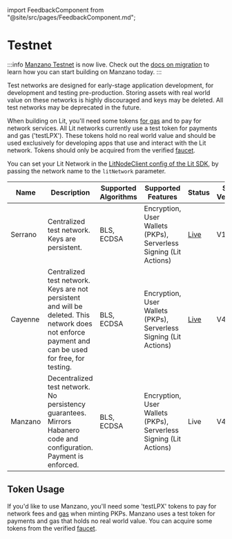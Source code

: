 import FeedbackComponent from "@site/src/pages/FeedbackComponent.md";

# Testnet



:::info
[Manzano Testnet](testnet) is now live. Check out the [docs on migration](../migration-guide) to learn how you can start building on Manzano today. 
:::

Test networks are designed for early-stage application development, for development and testing pre-production. Storing assets with real world value on these networks is highly discouraged and keys may be deleted. All test networks may be deprecated in the future. 

When building on Lit, you'll need some tokens [for gas](../rollup.mdx) and to pay for network services. All Lit networks currently use a test token for payments and gas ('testLPX'). These tokens hold no real world value and should be used exclusively for developing apps that use and interact with the Lit network. Tokens should only be acquired from the verified [faucet](https://faucet.litprotocol.com/).

You can set your Lit Network in the [LitNodeClient config of the Lit SDK](../../sdk/installation.md), by passing the network name to the `litNetwork` parameter.

<div class="testnet-networks-table">

| Name | Description | Supported Algorithms | Supported Features | Status | SDK Version | Development status  | Contracts |
| ---- | ----------- | -------------------- | ------------------ | ------ | ----------- | -------------------- | --------- |
| Serrano | Centralized test network. Keys are persistent. | BLS, ECDSA | Encryption, User Wallets (PKPs), Serverless Signing (Lit Actions) | [Live](https://serrano-status.litprotocol.com/) | V1, V2 | Deprecated.  Do not build new apps that use this network. | [serrano](https://github.com/LIT-Protocol/networks/tree/main/serrano) |
| Cayenne | Centralized test network. Keys are not persistent and will be deleted.  This network does not enforce payment and can be used for free, for testing. | BLS, ECDSA | Encryption, User Wallets (PKPs), Serverless Signing (Lit Actions) | [Live](https://cayenne-status.litprotocol.com/) | V4+ | Good to use | [cayenne](https://github.com/LIT-Protocol/networks/tree/main/cayenne) |
| Manzano | Decentralized test network. No persistency guarantees.  Mirrors Habanero code and configuration.  Payment is enforced. | BLS, ECDSA | Encryption, User Wallets (PKPs), Serverless Signing (Lit Actions) | Live | V4+ | Good to use | [manzano](https://github.com/LIT-Protocol/networks/tree/main/manzano) |
 
</div>

## Token Usage
If you'd like to use Manzano, you'll need some 'testLPX' tokens to pay for network fees and [gas](../rollup.mdx) when minting PKPs. Manzano uses a test token for payments and gas that holds no real world value. You can acquire some tokens from the verified [faucet](https://faucet.litprotocol.com/).
<FeedbackComponent/>
